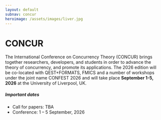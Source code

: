 ```yaml
---
layout: default
subnav: concur
heroimage: /assets/images/liver.jpg
---
```


# CONCUR

The International Conference on Concurrency Theory (CONCUR) brings together researchers, developers, and students in order to advance the theory of concurrency, and promote its applications. 
The 2026 edition will be co-located with QEST+FORMATS, FMICS and a number of workshops under the joint name CONFEST 2026 and will take place **September 1-5, 2026** at the University of Liverpool, UK.


##### Important dates

- Call for papers: TBA
- Conference: 1 – 5 September, 2026
